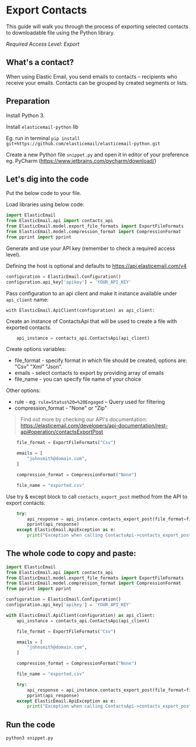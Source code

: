 # Export Contacts

This guide will walk you through the process of exporting selected contacts to downloadable file using the Python library. 

*Required Access Level: Export*

## What's a contact?
When using Elastic Email, you send emails to contacts – recipients who receive your emails. Contacts can be grouped by created segments or lists.

## Preparation
Install Python 3.

Install `elasticemail-python` lib

Eg. run in terminal `pip install git+https://github.com/elasticemail/elasticemail-python.git`

Create a new Python file `snippet.py` and open it in editor of your preference eg. PyCharm (https://www.jetbrains.com/pycharm/download/)

## Let's dig into the code

Put the below code to your file.

Load libraries using below code:

```python
import ElasticEmail
from ElasticEmail.api import contacts_api
from ElasticEmail.model.export_file_formats import ExportFileFormats
from ElasticEmail.model.compression_format import CompressionFormat
from pprint import pprint
```

Generate and use your API key (remember to check a required access level).

Defining the host is optional and defaults to https://api.elasticemail.com/v4

```python
configuration = ElasticEmail.Configuration()
configuration.api_key['apikey'] = 'YOUR_API_KEY'
```

Pass configuration to an api client and make it instance available under `api_client` name:
```
with ElasticEmail.ApiClient(configuration) as api_client:
```

Create an instance of ContactsApi that will be used to create a file with exported contacts.

```python
    api_instance = contacts_api.ContactsApi(api_client)
```

Create options variables:
- file_format - specify format in which file should be created, options are: "Csv" "Xml" "Json".
- emails - select contacts to export by providing array of emails
- file_name - you can specify file name of your choice

Other options:
- rule - eg. `rule=Status%20=%20Engaged` – Query used for filtering
- compression_format - "None" or "Zip"

> Find out more by checking our API's documentation: https://elasticemail.com/developers/api-documentation/rest-api#operation/contactsExportPost

```python
    file_format = ExportFileFormats("Csv")

    emails = [
        "johnsmith@domain.com",
    ]

    compression_format = CompressionFormat("None")

    file_name = "exported.csv"
```

Use try & except block to call `contacts_export_post` method from the API to export contacts: 

```python
    try:
        api_response = api_instance.contacts_export_post(file_format=file_format, emails=emails, compression_format=compression_format, file_name=file_name)
        pprint(api_response)
    except ElasticEmail.ApiException as e:
        print("Exception when calling ContactsApi->contacts_export_post: %s\n" % e)

```


## The whole code to copy and paste:

```python
import ElasticEmail
from ElasticEmail.api import contacts_api
from ElasticEmail.model.export_file_formats import ExportFileFormats
from ElasticEmail.model.compression_format import CompressionFormat
from pprint import pprint

configuration = ElasticEmail.Configuration()
configuration.api_key['apikey'] = 'YOUR_API_KEY'

with ElasticEmail.ApiClient(configuration) as api_client:
    api_instance = contacts_api.ContactsApi(api_client)

    file_format = ExportFileFormats("Csv")

    emails = [
        "johnsmith@domain.com",
    ]

    compression_format = CompressionFormat("None")

    file_name = "exported.csv"

    try:
        api_response = api_instance.contacts_export_post(file_format=file_format, emails=emails, compression_format=compression_format, file_name=file_name)
        pprint(api_response)
    except ElasticEmail.ApiException as e:
        print("Exception when calling ContactsApi->contacts_export_post: %s\n" % e)
```

## Run the code
```
python3 snippet.py
```
